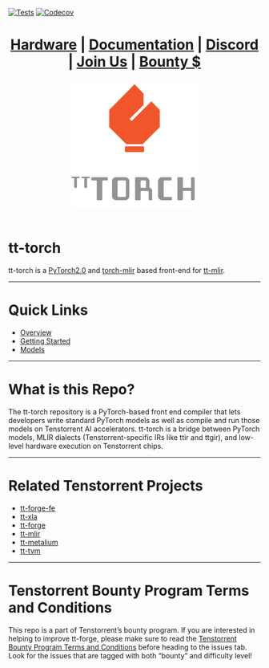 [![Tests][tests badge]][tests]
[![Codecov][codecov badge]][codecov]

<div align="center">

<h1>

 [Hardware](https://tenstorrent.com/cards/) | [Documentation](https://docs.tenstorrent.com/tt-torch/) | [Discord](https://discord.gg/tenstorrent) | [Join Us](https://job-boards.greenhouse.io/tenstorrent?gh_src=22e462047us) | [Bounty $](https://github.com/tenstorrent/tt-forge/issues?q=is%3Aissue%20state%3Aopen%20label%3Abounty)

</h1>
<picture>
  <img alt="tt-torch Logo" src="docs/public/images/tt-torch-logo.png" height="250">
</picture>

</div>
<br>

# tt-torch

tt-torch is a [PyTorch2.0](https://pytorch.org/get-started/pytorch-2.0/) and [torch-mlir](https://github.com/llvm/torch-mlir/) based front-end for [tt-mlir](https://github.com/tenstorrent/tt-mlir/).

-----
# Quick Links
- [Overview](https://docs.tenstorrent.com/tt-torch/overview.html)
- [Getting Started](https://docs.tenstorrent.com/tt-torch/getting_started.html)
- [Models](https://docs.tenstorrent.com/tt-torch/models/supported_models.html)

-----
# What is this Repo?

The tt-torch repository is a PyTorch-based front end compiler that lets developers write standard PyTorch models as well as compile and run those models on Tenstorrent AI accelerators. tt-torch is a bridge between PyTorch models, MLIR dialects (Tenstorrent-specific IRs like ttir and ttgir), and low-level hardware execution on Tenstorrent chips.

-----
# Related Tenstorrent Projects
- [tt-forge-fe](https://github.com/tenstorrent/tt-forge-fe)
- [tt-xla](https://github.com/tenstorrent/tt-xla)
- [tt-forge](https://github.com/tenstorrent/tt-forge)
- [tt-mlir](https://github.com/tenstorrent/tt-mlir)
- [tt-metalium](https://github.com/tenstorrent/tt-metal)
- [tt-tvm](https://github.com/tenstorrent/tt-tvm)

-----
# Tenstorrent Bounty Program Terms and Conditions
This repo is a part of Tenstorrent’s bounty program. If you are interested in helping to improve tt-forge, please make sure to read the [Tenstorrent Bounty Program Terms and Conditions](https://docs.tenstorrent.com/bounty_terms.html) before heading to the issues tab. Look for the issues that are tagged with both “bounty” and difficulty level!

[codecov]: https://codecov.io/gh/tenstorrent/tt-torch
[tests]: https://github.com/tenstorrent/tt-torch/actions/workflows/on-push.yml?query=branch%3Amain
[codecov badge]: https://codecov.io/gh/tenstorrent/tt-torch/graph/badge.svg?token=XQJ3JVKIRI
[tests badge]: https://github.com/tenstorrent/tt-torch/actions/workflows/on-push.yml/badge.svg?query=branch%3Amain
